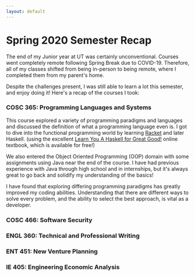 ```yaml
---
layout: default 
---
```

# Spring 2020 Semester Recap

The end of my Junior year at UT was certainly unconventional. Courses went completely remote following Spring Break due to COVID-19. Therefore, all of my classes shifted from being in-person to being remote, where I completed them from my parent's home.

Despite the challenges present, I was still able to learn a lot this semester, and enjoy doing it! Here's a recap of the courses I took:

### COSC 365: Programming Languages and Systems
This course explored a variety of programming paradigms and languages and discussed the definition of what a programming language even is. I got to dive into the functional programming world by learning [Racket](https://racket-lang.org/) and later Haskell. (using the excellent [Learn You A Haskell for Great Good!](http://learnyouahaskell.com/) online textbook, which is available for free!)

We also entered the Object Oriented Programming (OOP) domain with some assignments using Java near the end of the course. I have had previous experience with Java through high school and in internships, but it's always great to go back and solidify my understanding of the basics!

I have found that exploring differing programming paradigms has greatly improved my coding abilities. Understanding that there are different ways to solve every problem, and the ability to select the best approach, is vital as a developer.

### COSC 466: Software Security


### ENGL 360: Technical and Professional Writing


### ENT 451: New Venture Planning


### IE 405: Engineering Economic Analysis